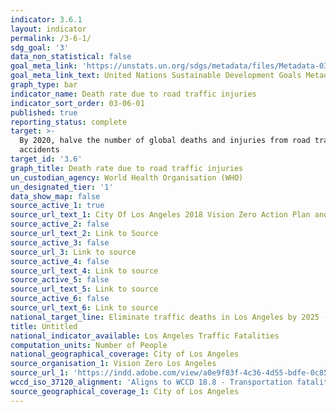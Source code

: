 ```yaml
---
indicator: 3.6.1
layout: indicator
permalink: /3-6-1/
sdg_goal: '3'
data_non_statistical: false
goal_meta_link: 'https://unstats.un.org/sdgs/metadata/files/Metadata-03-06-01.pdf'
goal_meta_link_text: United Nations Sustainable Development Goals Metadata (PDF 213 KB)
graph_type: bar
indicator_name: Death rate due to road traffic injuries
indicator_sort_order: 03-06-01
published: true
reporting_status: complete
target: >-
  By 2020, halve the number of global deaths and injuries from road traffic
  accidents
target_id: '3.6'
graph_title: Death rate due to road traffic injuries
un_custodian_agency: World Health Organisation (WHO)
un_designated_tier: '1'
data_show_map: false
source_active_1: true
source_url_text_1: City Of Los Angeles 2018 Vision Zero Action Plan and Progress Report
source_active_2: false
source_url_text_2: Link to Source
source_active_3: false
source_url_3: Link to source
source_active_4: false
source_url_text_4: Link to source
source_active_5: false
source_url_text_5: Link to source
source_active_6: false
source_url_text_6: Link to source
national_target_line: Eliminate traffic deaths in Los Angeles by 2025 - <a href="https://view.joomag.com/vision-zero-los-angeles/0915902001459876247?short" target="_blank">Vision Zero Los Angeles</a>
title: Untitled
national_indicator_available: Los Angeles Traffic Fatalities
computation_units: Number of People
national_geographical_coverage: City of Los Angeles
source_organisation_1: Vision Zero Los Angeles
source_url_1: 'https://indd.adobe.com/view/a0e9f83f-4c36-4d55-bdfe-0c8597fa72c3'
wccd_iso_37120_alignment: 'Aligns to WCCD 18.8 - Transportation fatalities per 100,000 population'
source_geographical_coverage_1: City of Los Angeles
---
```

